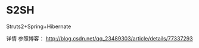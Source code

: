 # S2SH
Struts2+Spring+Hibernate


详情 参照博客：
http://blog.csdn.net/qq_23489303/article/details/77337293

